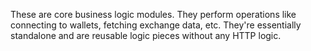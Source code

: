 These are core business logic modules. They perform operations like connecting to wallets, fetching exchange data, etc.
They're essentially standalone and are reusable logic pieces without any HTTP logic.